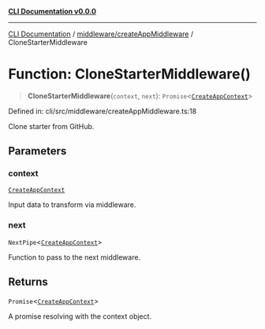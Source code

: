 [**CLI Documentation v0.0.0**](../../../README.md)

***

[CLI Documentation](../../../modules.md) / [middleware/createAppMiddleware](../README.md) / CloneStarterMiddleware

# Function: CloneStarterMiddleware()

> **CloneStarterMiddleware**(`context`, `next`): `Promise`\<[`CreateAppContext`](../../../commands/InitCommand/interfaces/CreateAppContext.md)\>

Defined in: cli/src/middleware/createAppMiddleware.ts:18

Clone starter from GitHub.

## Parameters

### context

[`CreateAppContext`](../../../commands/InitCommand/interfaces/CreateAppContext.md)

Input data to transform via middleware.

### next

`NextPipe`\<[`CreateAppContext`](../../../commands/InitCommand/interfaces/CreateAppContext.md)\>

Function to pass to the next middleware.

## Returns

`Promise`\<[`CreateAppContext`](../../../commands/InitCommand/interfaces/CreateAppContext.md)\>

A promise resolving with the context object.
